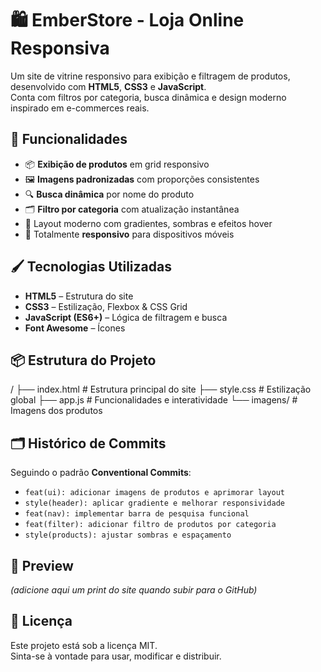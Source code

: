 # 🛍️ EmberStore - Loja Online Responsiva

Um site de vitrine responsivo para exibição e filtragem de produtos, desenvolvido com **HTML5**, **CSS3** e **JavaScript**.  
Conta com filtros por categoria, busca dinâmica e design moderno inspirado em e-commerces reais.

## 🚀 Funcionalidades
- 📦 **Exibição de produtos** em grid responsivo
- 🖼️ **Imagens padronizadas** com proporções consistentes
- 🔍 **Busca dinâmica** por nome do produto
- 🗂️ **Filtro por categoria** com atualização instantânea
- 🎨 Layout moderno com gradientes, sombras e efeitos hover
- 📱 Totalmente **responsivo** para dispositivos móveis

## 🖌️ Tecnologias Utilizadas
- **HTML5** – Estrutura do site
- **CSS3** – Estilização, Flexbox & CSS Grid
- **JavaScript (ES6+)** – Lógica de filtragem e busca
- **Font Awesome** – Ícones

## 📦 Estrutura do Projeto

/
├── index.html # Estrutura principal do site
├── style.css # Estilização global
├── app.js # Funcionalidades e interatividade
└── imagens/ # Imagens dos produtos

## 🗂️ Histórico de Commits
Seguindo o padrão **Conventional Commits**:
- `feat(ui): adicionar imagens de produtos e aprimorar layout`
- `style(header): aplicar gradiente e melhorar responsividade`
- `feat(nav): implementar barra de pesquisa funcional`
- `feat(filter): adicionar filtro de produtos por categoria`
- `style(products): ajustar sombras e espaçamento`

## 📸 Preview
*(adicione aqui um print do site quando subir para o GitHub)*

## 📄 Licença
Este projeto está sob a licença MIT.  
Sinta-se à vontade para usar, modificar e distribuir.
